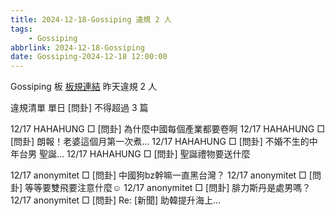 ```yaml
---
title: 2024-12-18-Gossiping 違規 2 人
tags:
    - Gossiping
abbrlink: 2024-12-18-Gossiping
date: Gossiping-2024-12-18 12:00:00
---
```

Gossiping 板 [板規連結](https://www.ptt.cc/bbs/Gossiping/M.1637425085.A.07D.html)
昨天違規 2 人
<!-- more -->

違規清單
單日 [問卦] 不得超過 3 篇

12/17 HAHAHUNG □ [問卦] 為什麼中國每個產業都要卷啊
12/17 HAHAHUNG □ [問卦] 朗報！老婆這個月第一次煮…
12/17 HAHAHUNG □ [問卦] 不婚不生的中年台男 聖誕…
12/17 HAHAHUNG □ [問卦] 聖誕禮物要送什麼

12/17 anonymitet □ [問卦] 中國狗bz幹嘛一直黑台灣？
12/17 anonymitet □ [問卦] 等等要雙飛要注意什麼☺
12/17 anonymitet □ [問卦] 腓力斯丹是處男嗎？
12/17 anonymitet □ [問卦] Re: [新聞] 助韓提升海上…
